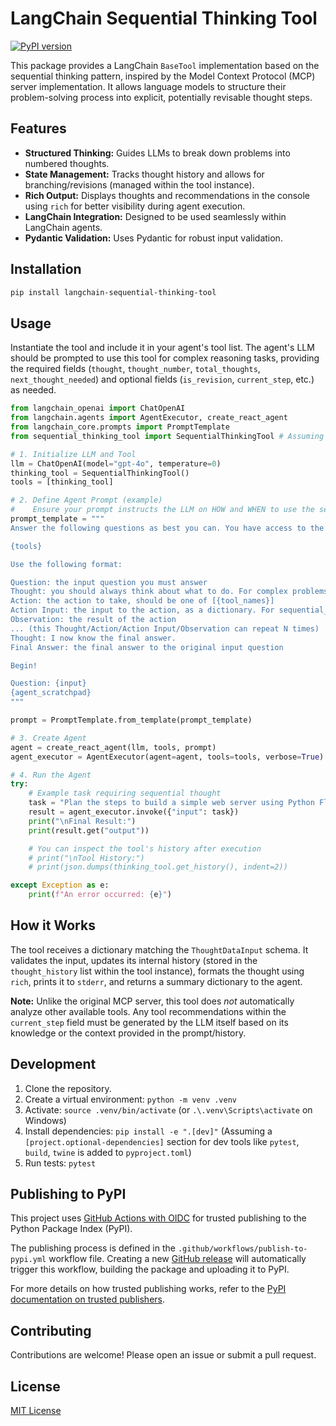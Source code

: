 # LangChain Sequential Thinking Tool

[![PyPI version](https://badge.fury.io/py/langchain-sequential-thinking-tool.svg)](https://badge.fury.io/py/langchain-sequential-thinking-tool) <!-- Placeholder, update after first publish -->

This package provides a LangChain `BaseTool` implementation based on the sequential thinking pattern, inspired by the Model Context Protocol (MCP) server implementation. It allows language models to structure their problem-solving process into explicit, potentially revisable thought steps.

## Features

*   **Structured Thinking:** Guides LLMs to break down problems into numbered thoughts.
*   **State Management:** Tracks thought history and allows for branching/revisions (managed within the tool instance).
*   **Rich Output:** Displays thoughts and recommendations in the console using `rich` for better visibility during agent execution.
*   **LangChain Integration:** Designed to be used seamlessly within LangChain agents.
*   **Pydantic Validation:** Uses Pydantic for robust input validation.

## Installation

```bash
pip install langchain-sequential-thinking-tool
```

## Usage

Instantiate the tool and include it in your agent's tool list. The agent's LLM should be prompted to use this tool for complex reasoning tasks, providing the required fields (`thought`, `thought_number`, `total_thoughts`, `next_thought_needed`) and optional fields (`is_revision`, `current_step`, etc.) as needed.

```python
from langchain_openai import ChatOpenAI
from langchain.agents import AgentExecutor, create_react_agent
from langchain_core.prompts import PromptTemplate
from sequential_thinking_tool import SequentialThinkingTool # Assuming package is installed

# 1. Initialize LLM and Tool
llm = ChatOpenAI(model="gpt-4o", temperature=0)
thinking_tool = SequentialThinkingTool()
tools = [thinking_tool]

# 2. Define Agent Prompt (example)
#    Ensure your prompt instructs the LLM on HOW and WHEN to use the sequential_thinking_tool
prompt_template = """
Answer the following questions as best you can. You have access to the following tools:

{tools}

Use the following format:

Question: the input question you must answer
Thought: you should always think about what to do. For complex problems, use the sequential_thinking_tool to break down your reasoning step-by-step. Structure your thoughts clearly.
Action: the action to take, should be one of [{tool_names}]
Action Input: the input to the action, as a dictionary. For sequential_thinking_tool, provide 'thought', 'thought_number', 'total_thoughts', 'next_thought_needed', and optional fields like 'current_step'.
Observation: the result of the action
... (this Thought/Action/Action Input/Observation can repeat N times)
Thought: I now know the final answer.
Final Answer: the final answer to the original input question

Begin!

Question: {input}
{agent_scratchpad}
"""

prompt = PromptTemplate.from_template(prompt_template)

# 3. Create Agent
agent = create_react_agent(llm, tools, prompt)
agent_executor = AgentExecutor(agent=agent, tools=tools, verbose=True)

# 4. Run the Agent
try:
    # Example task requiring sequential thought
    task = "Plan the steps to build a simple web server using Python Flask, including setting up the environment, writing basic code, and running it."
    result = agent_executor.invoke({"input": task})
    print("\nFinal Result:")
    print(result.get("output"))

    # You can inspect the tool's history after execution
    # print("\nTool History:")
    # print(json.dumps(thinking_tool.get_history(), indent=2))

except Exception as e:
    print(f"An error occurred: {e}")

```

## How it Works

The tool receives a dictionary matching the `ThoughtDataInput` schema. It validates the input, updates its internal history (stored in the `thought_history` list within the tool instance), formats the thought using `rich`, prints it to `stderr`, and returns a summary dictionary to the agent.

**Note:** Unlike the original MCP server, this tool does *not* automatically analyze other available tools. Any tool recommendations within the `current_step` field must be generated by the LLM itself based on its knowledge or the context provided in the prompt/history.

## Development

1.  Clone the repository.
2.  Create a virtual environment: `python -m venv .venv`
3.  Activate: `source .venv/bin/activate` (or `.\.venv\Scripts\activate` on Windows)
4.  Install dependencies: `pip install -e ".[dev]"` (Assuming a `[project.optional-dependencies]` section for dev tools like `pytest`, `build`, `twine` is added to `pyproject.toml`)
5.  Run tests: `pytest`

## Publishing to PyPI

This project uses [GitHub Actions with OIDC](https://docs.github.com/en/actions/deployment/security-hardening-your-deployments/configuring-openid-connect-in-cloud-providers) for trusted publishing to the Python Package Index (PyPI).

The publishing process is defined in the `.github/workflows/publish-to-pypi.yml` workflow file. Creating a new [GitHub release](https://docs.github.com/en/repositories/releasing-projects-on-github/managing-releases-in-a-repository) will automatically trigger this workflow, building the package and uploading it to PyPI.

For more details on how trusted publishing works, refer to the [PyPI documentation on trusted publishers](https://docs.pypi.org/trusted-publishers/).

## Contributing

Contributions are welcome! Please open an issue or submit a pull request.

## License

[MIT License](LICENSE)